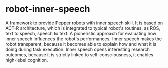 # robot-inner-speech
A framework to provide Pepper robots with inner speech skill. 
It is based on ACT-R architecture, which is integrated to typical robot's routines, as ROS, text to speech, speech to text.
A pioneristic approach for evaluating how inner speech influences the robot's performances. Inner speech makes the robot transparent, because it becomes able to explain how and what it is doing during task execution. Inner speech opens interesting research outcomes, because it is strictly linked to self-consciousness, it enables high-lebel cognition.
